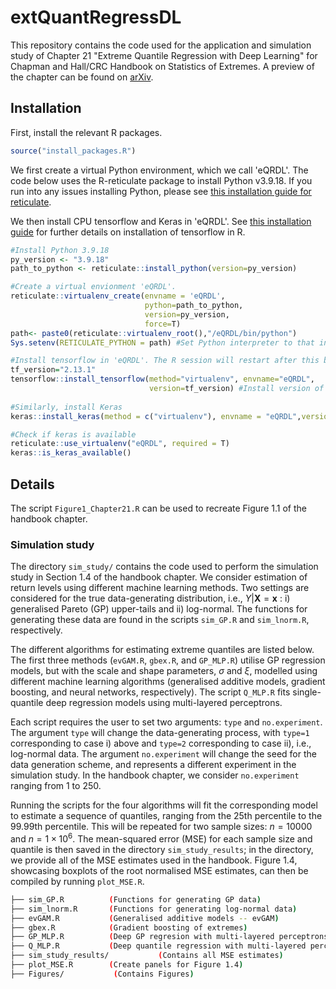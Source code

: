 # extQuantRegressDL
This repository contains the code used for the application and simulation study of Chapter 21 "Extreme Quantile Regression with Deep Learning" for Chapman and Hall/CRC Handbook on Statistics of Extremes. A preview of the chapter can be found on [arXiv](https://arxiv.org/abs/2404.09154).

## Installation 

First, install the relevant R packages.

```r
source("install_packages.R")

```


We first create a virtual Python environment, which we call 'eQRDL'. The code below uses the R-reticulate package to install Python v3.9.18. If you run into any issues installing Python, please see [this installation guide for reticulate](https://rstudio.github.io/reticulate/articles/python_packages).

We then install CPU tensorflow and Keras in 'eQRDL'. See [this installation guide](https://tensorflow.rstudio.com/install/) for further details on installation of tensorflow in R.


```r
#Install Python 3.9.18
py_version <- "3.9.18"
path_to_python <- reticulate::install_python(version=py_version)

#Create a virtual envionment 'eQRDL'.
reticulate::virtualenv_create(envname = 'eQRDL',
                              python=path_to_python,
                              version=py_version,
                              force=T)
path<- paste0(reticulate::virtualenv_root(),"/eQRDL/bin/python")
Sys.setenv(RETICULATE_PYTHON = path) #Set Python interpreter to that installed in myenv

#Install tensorflow in 'eQRDL'. The R session will restart after this block is run.
tf_version="2.13.1" 
tensorflow::install_tensorflow(method="virtualenv", envname="eQRDL",
                               version=tf_version) #Install version of tensorflow in virtual environment
                               
#Similarly, install Keras                               
keras::install_keras(method = c("virtualenv"), envname = "eQRDL",version=tf_version) #Install keras

#Check if keras is available
reticulate::use_virtualenv("eQRDL", required = T)
keras::is_keras_available() 

```

## Details

The script `Figure1_Chapter21.R` can be used to recreate Figure 1.1 of the handbook chapter.

### Simulation study

The directory `sim_study/` contains the code used to perform the simulation study in Section 1.4 of the handbook chapter. We consider estimation of return levels using different machine learning methods. Two settings are considered for the true data-generating distribution, i.e., $Y | \mathbf{X}=\mathbf{x}$ : i) generalised Pareto (GP) upper-tails and ii) log-normal. The functions for generating these data are found in the scripts `sim_GP.R` and `sim_lnorm.R`, respectively.

The different algorithms for estimating extreme quantiles are listed below. The first three methods (`evGAM.R`, `gbex.R`, and `GP_MLP.R`) utilise GP regression models, but with the scale and shape parameters, $\sigma$ and $\xi$, modelled using different machine learning algorithms (generalised additive models, gradient boosting, and neural networks, respectively). The script `Q_MLP.R` fits single-quantile deep regression models using multi-layered perceptrons.

Each script requires the user to set two arguments: `type` and `no.experiment`. The argument `type` will change the data-generating process, with `type=1` corresponding to case i) above and `type=2` corresponding to case ii), i.e., log-normal data.  The argument `no.experiment` will change the seed for the data generation scheme, and represents a different experiment in the simulation study. In the handbook chapter, we consider `no.experiment` ranging from 1 to 250.

Running the scripts for the four algorithms will fit the corresponding model to estimate a sequence of quantiles, ranging from the 25th percentile to the 99.99th percentile. This will be repeated for two sample sizes: $n=10000$ and $n=1\times 10^6$. The mean-squared error (MSE) for each sample size and quantile is then saved in the directory `sim_study_results`; in the directory, we provide all of the MSE estimates used in the handbook. Figure 1.4, showcasing boxplots of the root normalised MSE estimates, can then be compiled by running `plot_MSE.R`.


```bash
├── sim_GP.R          (Functions for generating GP data)
├── sim_lnorm.R       (Functions for generating log-normal data)
├── evGAM.R           (Generalised additive models -- evGAM)
├── gbex.R            (Gradient boosting of extremes)
├── GP_MLP.R          (Deep GP regresion with multi-layered perceptrons)
├── Q_MLP.R           (Deep quantile regression with multi-layered perceptrons)
├── sim_study_results/           (Contains all MSE estimates)
├── plot_MSE.R        (Create panels for Figure 1.4)
├── Figures/           (Contains Figures)

```

